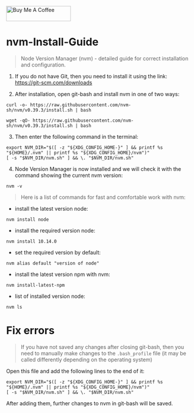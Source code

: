 <a href="https://www.buymeacoffee.com/ITUnit" target="_blank"><img src="https://cdn.buymeacoffee.com/buttons/default-orange.png" alt="Buy Me A Coffee" height="41" width="174"></a>
# nvm-Install-Guide
> Node Version Manager (nvm) - detailed guide for correct installation and configuration.

1. If you do not have Git, then you need to install it using the link: https://git-scm.com/downloads

2. After installation, open git-bash and install nvm in one of two ways:
```
curl -o- https://raw.githubusercontent.com/nvm-sh/nvm/v0.39.3/install.sh | bash
```
```
wget -qO- https://raw.githubusercontent.com/nvm-sh/nvm/v0.39.3/install.sh | bash
```
3. Then enter the following command in the terminal:
```
export NVM_DIR="$([ -z "${XDG_CONFIG_HOME-}" ] && printf %s "${HOME}/.nvm" || printf %s "${XDG_CONFIG_HOME}/nvm")"
[ -s "$NVM_DIR/nvm.sh" ] && \. "$NVM_DIR/nvm.sh"
```
4. Node Version Manager is now installed and we will check it with the command showing the current nvm version:
```
nvm -v
```
> Here is a list of commands for fast and comfortable work with nvm:
* install the latest version node:
```
nvm install node
```
* install the required version node:
```
nvm install 10.14.0
```
* set the required version by default:
```
nvm alias default "version of node"
```
* install the latest version npm with nvm:
```
nvm install-latest-npm
```
* list of installed version node:
```
nvm ls
```
# Fix errors
> If you have not saved any changes after closing git-bash, then you need to manually make changes to the <code>.bash_profile</code> file (it may be called differently depending on the operating system)

Open this file and add the following lines to the end of it:
```
export NVM_DIR="$([ -z "${XDG_CONFIG_HOME-}" ] && printf %s "${HOME}/.nvm" || printf %s "${XDG_CONFIG_HOME}/nvm")"
[ -s "$NVM_DIR/nvm.sh" ] && \. "$NVM_DIR/nvm.sh"
```
After adding them, further changes to nvm in git-bash will be saved.

